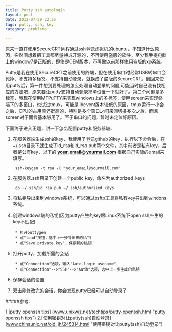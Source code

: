 ```yaml
---
title: Putty ssh autologin
layout: post
date: 2012-07-29 22:30
tags: putty, ssh, key
category: problems

---
```


原来一直在使用SecureCRT远程通过ssh登录虚拟机的ubuntu，不知道什么原因，突然间想着把工具都尽量换成开源的，不再使用盗版的软件，至少我手提电脑上的window7是正版的，即使是OEM版本，不再像以前那样使用盗版的xp系统。

Putty是我在使用SecureCRT之前使用的终端，但在使用串口时经常USB转串口会死掉、不支持多标签、不支持自动登录，就换成了盗版的SecureCRT。倒回来使用putty后，第一件想到要处理的怎么处理自动登录的问题;可能当时自己没有找相应的方法吧，原来要让putty支持自动登录简单设置一下就好了。第二个问题是多标签，我现在使用MTPuTTY来实现windows上的多标签，使用screen来实现终端下的多窗口，也试过tmux，可能是libevent版本较低的原因，tmux运行一小会之后，CPU的占用率还挺高的，特别是多个窗口之间来回切换多次之后，而且screen对于而言基本够用了。至于串口的问题，暂时未定位好原因。

下面终于进入正题，讲一下怎么配置putty和服务器端:

1. 在服务器端生成ssh的key，我使用了登录github的key，执行以下命令后，在~/.ssh目录下就生成了id_rsa和id_rsa.pub两个文件，其中前者是私有key，后者是公有key，以下的 **your_email@yourmail.com** 根据自己实际的email来填写。

        ssh-keygen -t rsa -C "your_email@yourmail.com"

2. 在服务器.ssh目录下创建一个public key，命名为authorized_keys

        cp ~/.ssh/id_rsa.pub ~/.ssh/authorized_keys

3. 将私钥导出来到windows系统，可以通过psftp工具将私有key导出到windons系统。

4. 创建windows端的私钥(因为putty产生的key跟Linux系统下open ssh产生的key不匹配)

        * 打开puttygen
        * 点"load"按钮，选中上一步导出来的私钥
        * 点"Save private key"，保存新的私钥

5. 打开putty，加载所需的会话

        * 点"Connection"选项，输入"Auto-login usename"
        * 点"Connection"-->"SSH"-->"Auth"选项，选中上一步生成的私钥

6. 保存会话的设置

7. 双击刚修改完的会话，你会发现putty已经可以自动登录了


#####参考:

1.[putty openssh tips] (www.unixwiz.net/techtips/putty-openssh.html "putty openssh tips")
2.[使用密钥对让putty(ssh)自动登录] (www.chinaunix.net/old_jh/245314.html "使用密钥对让putty(ssh)自动登录")
